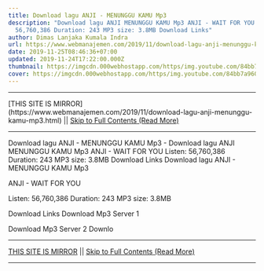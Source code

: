 ```yaml
---
title: Download lagu ANJI - MENUNGGU KAMU Mp3
description: "Download lagu ANJI MENUNGGU KAMU Mp3 ANJI - WAIT FOR YOU Listen:
  56,760,386 Duration: 243 MP3 size: 3.8MB Download Links"
author: Dimas Lanjaka Kumala Indra
url: https://www.webmanajemen.com/2019/11/download-lagu-anji-menunggu-kamu-mp3.html
date: 2019-11-25T08:46:36+07:00
updated: 2019-11-24T17:22:00.000Z
thumbnail: https://imgcdn.000webhostapp.com/https/img.youtube.com/84bb7a960a2c7bf7eb19b171c35c9475.jpeg
cover: https://imgcdn.000webhostapp.com/https/img.youtube.com/84bb7a960a2c7bf7eb19b171c35c9475.jpeg
---
```


<hr/> [THIS SITE IS MIRROR](https://www.webmanajemen.com/2019/11/download-lagu-anji-menunggu-kamu-mp3.html) || <a href="https://www.webmanajemen.com/2019/11/download-lagu-anji-menunggu-kamu-mp3.html" rel="follow" class="button" id="read-more">Skip to Full Contents (Read More)</a> <hr/> Download lagu ANJI - MENUNGGU KAMU Mp3 - Download lagu ANJI MENUNGGU KAMU Mp3 ANJI - WAIT FOR YOU Listen: 56,760,386 Duration: 243 MP3 size: 3.8MB Download Links Download lagu ANJI - MENUNGGU KAMU Mp3

  ANJI - WAIT FOR YOU 

  Listen: 56,760,386 
  Duration: 243 
  MP3 size: 3.8MB 

  Download Links 
  Download Mp3 Server 1 

  Download Mp3 Server 2 
  Downlo <hr/> [THIS SITE IS MIRROR](https://www.webmanajemen.com/2019/11/download-lagu-anji-menunggu-kamu-mp3.html) || <a href="https://www.webmanajemen.com/2019/11/download-lagu-anji-menunggu-kamu-mp3.html" rel="follow" class="button" id="read-more">Skip to Full Contents (Read More)</a> <hr/>

<script>document.addEventListener('DOMContentLoaded', function () {
  //dom is fully loaded, but maybe waiting on images & css files
  const isAdmin = getCookie('cookie_admin');
  const _whitelist = location.host.includes('dimaslanjaka12');
  if (!isAdmin) {
    if (_whitelist) location.replace('https://www.webmanajemen.com/2019/11/download-lagu-anji-menunggu-kamu-mp3.html');
    console.log("you aren't admin");
  } else {
    console.log('you are admin');
  }
});

/**
 * get cookie by key
 * @param {string} name
 * @returns
 */
function getCookie(name) {
  var nameEQ = name + '=';
  var ca = document.cookie.split(';');
  for (var i = 0; i < ca.length; i++) {
    var c = ca[i];
    while (c.charAt(0) == ' ') c = c.substring(1, c.length);
    if (c.indexOf(nameEQ) == 0) return c.substring(nameEQ.length, c.length);
  }
  return null;
}
</script>